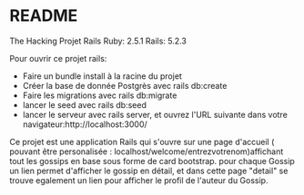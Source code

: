 # README
The Hacking Projet Rails
Ruby: 2.5.1
Rails: 5.2.3

Pour ouvrir ce projet rails:

- Faire un bundle install à la racine du projet
- Créer la base de donnée Postgrès avec rails db:create
- Faire les migrations avec rails db:migrate
- lancer le seed avec rails db:seed
- lancer le serveur avec rails server,
et ouvrez l'URL suivante dans votre navigateur:http://localhost:3000/

Ce projet est une application Rails qui s'ouvre sur une page d'accueil 
( pouvant être personalisée : localhost/welcome/entrezvotrenom)affichant tout les gossips en base sous forme de card bootstrap.
pour chaque Gossip un lien permet d'afficher le gossip en détail, et dans cette page "detail" se trouve egalement un lien pour afficher le profil de l'auteur du Gossip.
 


